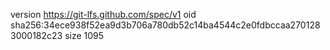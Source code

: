 version https://git-lfs.github.com/spec/v1
oid sha256:34ece938f52ea9d3b706a780db52c14ba4544c2e0fdbccaa2701283000182c23
size 1095

